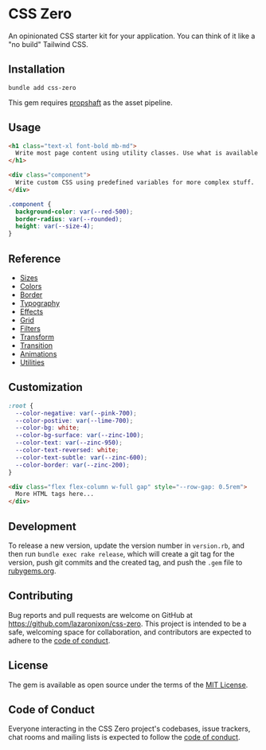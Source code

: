# CSS Zero

An opinionated CSS starter kit for your application. You can think of it like a "no build" Tailwind CSS.

## Installation

```
bundle add css-zero
```

This gem requires [propshaft](https://github.com/rails/propshaft) as the asset pipeline.

## Usage

```html
<h1 class="text-xl font-bold mb-md">
  Write most page content using utility classes. Use what is available or add more when needed.
</h1>

<div class="component">
  Write custom CSS using predefined variables for more complex stuff.
</div>
```

```css
.component {
  background-color: var(--red-500);
  border-radius: var(--rounded);
  height: var(--size-4);
}
```

## Reference

- [Sizes](app/assets/stylesheets/sizes.css)
- [Colors](app/assets/stylesheets/colors.css)
- [Border](app/assets/stylesheets/borders.css)
- [Typography](app/assets/stylesheets/typography.css)
- [Effects](app/assets/stylesheets/effects.css)
- [Grid](app/assets/stylesheets/grid.css)
- [Filters](app/assets/stylesheets/filters.css)
- [Transform](app/assets/stylesheets/transform.css)
- [Transition](app/assets/stylesheets/transition.css)
- [Animations](app/assets/stylesheets/animations.css)
- [Utilities](app/assets/stylesheets/zutilities.css)

## Customization

```css
:root {
  --color-negative: var(--pink-700);
  --color-postive: var(--lime-700);
  --color-bg: white;
  --color-bg-surface: var(--zinc-100);
  --color-text: var(--zinc-950);
  --color-text-reversed: white;
  --color-text-subtle: var(--zinc-600);
  --color-border: var(--zinc-200);
}
```

```html
<div class="flex flex-column w-full gap" style="--row-gap: 0.5rem">
  More HTML tags here...
</div>
```

## Development

To release a new version, update the version number in `version.rb`, and then run `bundle exec rake release`, which will create a git tag for the version, push git commits and the created tag, and push the `.gem` file to [rubygems.org](https://rubygems.org).

## Contributing

Bug reports and pull requests are welcome on GitHub at https://github.com/lazaronixon/css-zero. This project is intended to be a safe, welcoming space for collaboration, and contributors are expected to adhere to the [code of conduct](https://github.com/lazaronixon/css-zero/blob/master/CODE_OF_CONDUCT.md).

## License

The gem is available as open source under the terms of the [MIT License](https://opensource.org/licenses/MIT).

## Code of Conduct

Everyone interacting in the CSS Zero project's codebases, issue trackers, chat rooms and mailing lists is expected to follow the [code of conduct](https://github.com/lazaronixon/css-zero/blob/master/CODE_OF_CONDUCT.md).
